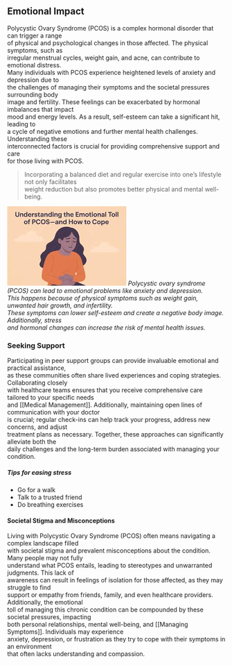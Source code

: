 ## Emotional Impact

Polycystic Ovary Syndrome (PCOS) is a complex hormonal disorder that can trigger a range  
of physical and psychological changes in those affected. The physical symptoms, such as  
irregular menstrual cycles, weight gain, and acne, can contribute to emotional distress.  
Many individuals with PCOS experience heightened levels of anxiety and depression due to  
the challenges of managing their symptoms and the societal pressures surrounding body  
image and fertility. These feelings can be exacerbated by hormonal imbalances that impact  
mood and energy levels. As a result, self-esteem can take a significant hit, leading to  
a cycle of negative emotions and further mental health challenges. Understanding these  
interconnected factors is crucial for providing comprehensive support and care  
for those living with PCOS.


> Incorporating a balanced diet and regular exercise into one’s lifestyle not only facilitates  
weight reduction but also promotes better physical and mental well-being. 


![PCOS Impact](image-4.png)
*Polycystic ovary syndrome (PCOS) can lead to emotional problems like anxiety and depression.  
This happens because of physical symptoms such as weight gain, unwanted hair growth, and infertility.  
These symptoms can lower self-esteem and create a negative body image. Additionally, stress  
and hormonal changes can increase the risk of mental health issues.*

### Seeking Support

Participating in peer support groups can provide invaluable emotional and practical assistance,  
as these communities often share lived experiences and coping strategies. Collaborating closely  
with healthcare teams ensures that you receive comprehensive care tailored to your specific needs  
and [[Medical Management]]. Additionally, maintaining open lines of communication with your doctor  
is crucial; regular check-ins can help track your progress, address new concerns, and adjust  
treatment plans as necessary. Together, these approaches can significantly alleviate both the  
daily challenges and the long-term burden associated with managing your condition.

##### Tips for easing stress
- Go for a walk
- Talk to a trusted friend
- Do breathing exercises

#### Societal Stigma and Misconceptions

Living with Polycystic Ovary Syndrome (PCOS) often means navigating a complex landscape filled  
with societal stigma and prevalent misconceptions about the condition. Many people may not fully  
understand what PCOS entails, leading to stereotypes and unwarranted judgments. This lack of  
awareness can result in feelings of isolation for those affected, as they may struggle to find  
support or empathy from friends, family, and even healthcare providers. Additionally, the emotional  
toll of managing this chronic condition can be compounded by these societal pressures, impacting  
both personal relationships, mental well-being, and [[Managing Symptoms]]. Individuals may experience  
anxiety, depression, or frustration as they try to cope with their symptoms in an environment  
that often lacks understanding and compassion.